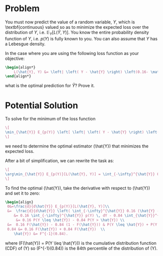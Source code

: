 # Problem

You must now predict the value of a random variable, $Y$, which is \textbf{continuous} valued so as to minimize the expected loss over the distribution of $Y$, i.e. $\mathbb{E}_{Y}[L(\hat{Y}, Y)]$. You know the entire probability density function of $Y$, i.e. $p(Y)$ is fully known to you. You can also assume that $Y$ has a Lebesgue density.  

In the case where you are using the following loss function as your objective: 

```latex
\begin{align*}
    L(\hat{Y}, Y) &= \left| \left( Y - \hat{Y} \right) \left(0.16- \mathbf{1}\{ Y > \hat{Y} \} \right)
\end{align*}
``` 

what is the optimal prediction for $\hat{Y}$? Prove it.



# Potential Solution

To solve for the minimum of the loss function

```latex
\[
\min_{\hat{Y}} E_{p(Y)} \left[ \left| \left( Y - \hat{Y} \right) \left(0.16 - \mathbf{1}\{ Y > \hat{Y} \} \right) \right| \right],
\]
```

we need to determine the optimal estimator \(\hat{Y}\) that minimizes the expected loss.

After a bit of simplification, we can rewrite the task as:

```latex
\[
\arg\min_{\hat{Y}} E_{p(Y)}[L(\hat{Y}, Y)] = \int_{-\infty}^{\hat{Y}} 0.16 (\hat{Y} - Y) p(Y) \, dY + \int_{\hat{Y}}^{\infty} 0.84 (Y - \hat{Y}) p(Y) \, dY.
\]
```

To find the optimal \(\hat{Y}\), take the derivative with respect to \(\hat{Y}\) and set it to zero:

```latex
\begin{align}
 0&=\frac{d}{d\hat{Y}} E_{p(Y)}[L(\hat{Y}, Y)]\\
 &=  \frac{d}{d\hat{Y}} \left( \int_{-\infty}^{\hat{Y}} 0.16 (\hat{Y} - Y) p(Y) \, dY + \int_{\hat{Y}}^{\infty} 0.84 (Y - \hat{Y}) p(Y) \, dY \right) \\
    &= 0.16 \int_{-\infty}^{\hat{Y}} p(Y) \, dY - 0.84 \int_{\hat{Y}}^{\infty} p(Y) \, dY & \text{by Leibniz's rule} \\
     &= 0.16 P(Y \leq \hat{Y}) - 0.84 P(Y > \hat{Y}) \\
 &=  0.16 F(\hat{Y}) - 0.84 (1 - F(\hat{Y})) & P(Y \leq \hat{Y}) + P(Y > \hat{Y}) \\
 0.84 &= 0.16 F(\hat{Y}) + 0.84 F(\hat{Y})  \\
    \hat{Y}) &= F^{-1}(0.84).
```


   where \(F(\hat{Y}) = P(Y \leq \hat{Y})\) is the cumulative distribution function (CDF) of \(Y\) so \(F^{-1}(0.84)\) is the 84th percentile of the distribution of \(Y\).
